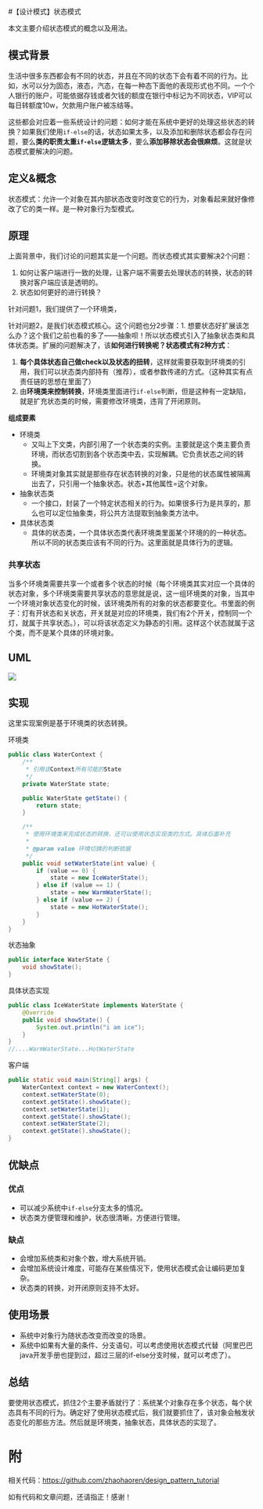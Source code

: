#【设计模式】状态模式

本文主要介绍状态模式的概念以及用法。

## 模式背景

生活中很多东西都会有不同的状态，并且在不同的状态下会有着不同的行为。比如，水可以分为固态，液态，汽态，在每一种态下面他的表现形式也不同。一个个人银行的账户，可能依据存钱或者欠钱的额度在银行中标记为不同状态，VIP可以每日转额度10w，欠款用户账户被冻结等。

这些都会对应着一些系统设计的问题：如何才能在系统中更好的处理这些状态的转换？如果我们使用`if-else`的话，状态如果太多，以及添加和删除状态都会存在问题，要么**类的职责太重`if-else`逻辑太多**，要么**添加移除状态会很麻烦**。这就是状态模式要解决的问题。

## 定义&概念

状态模式：允许一个对象在其内部状态改变时改变它的行为，对象看起来就好像修改了它的类一样。是一种对象行为型模式。

## 原理

上面背景中，我们讨论的问题其实是一个问题。而状态模式其实要解决2个问题：

1. 如何让客户端进行一致的处理，让客户端不需要去处理状态的转换，状态的转换对客户端应该是透明的。
2. 状态如何更好的进行转换？

针对问题1，我们提供了一个环境类，

针对问题2，是我们状态模式核心。这个问题也分2步骤：1. 想要状态好扩展该怎么办？这个我们之前也看的多了——抽象呗！所以状态模式引入了抽象状态类和具体状态类。扩展的问题解决了，该**如何进行转换呢？状态模式有2种方式**：

1. **每个具体状态自己做check以及状态的扭转**，这样就需要获取到环境类的引用，我们可以状态类内部持有（推荐），或者参数传递的方式。（这种其实有点责任链的思想在里面了）
2. 由**环境类来控制转换**，环境类里面进行`if-else`判断，但是这种有一定缺陷，就是扩充状态类的时候，需要修改环境类，违背了开闭原则。

**组成要素**

- 环境类
  - 又叫上下文类，内部引用了一个状态类的实例。主要就是这个类主要负责环境，而状态切割到各个状态类中去，实现解耦。它负责状态之间的转换。
  - 环境类对象其实就是那些存在状态转换的对象，只是他的状态属性被隔离出去了，只引用一个抽象状态。状态+其他属性=这个对象。
- 抽象状态类
  - 一个接口，封装了一个特定状态相关的行为。如果很多行为是共享的，那么也可以定位抽象类，将公共方法提取到抽象类方法中。
- 具体状态类
  - 具体的状态类，一个具体状态类代表环境类里面某个环境的的一种状态。所以不同的状态类应该有不同的行为。这里面就是具体行为的逻辑。

### 共享状态

当多个环境类需要共享一个或者多个状态的时候（每个环境类其实对应一个具体的状态对象，多个环境类需要共享状态的意思就是说，这一组环境类的对象，当其中一个环境对象状态变化的时候，该环境类所有的对象的状态都要变化。书里面的例子：灯有开状态和关状态，开关就是对应的环境类，我们有2个开关，控制同一个灯，就属于共享状态。），可以将该状态定义为静态的引用。这样这个状态就属于这个类，而不是某个具体的环境对象。

## UML

![](https://p1-juejin.byteimg.com/tos-cn-i-k3u1fbpfcp/47e7a724b2ee4ffcb6e4aed9e5e0b10a~tplv-k3u1fbpfcp-zoom-1.image)

## 实现

这里实现案例是基于环境类的状态转换。

环境类

```java
public class WaterContext {
    /**
     * 引用该Context所有可能的State
     */
    private WaterState state;

    public WaterState getState() {
        return state;
    }

    /**
     * 使用环境类来完成状态的转换，还可以使用状态实现类的方式。具体后面补充
     *
     * @param value 环境切换的判断依据
     */
    public void setWaterState(int value) {
        if (value == 0) {
            state = new IceWaterState();
        } else if (value == 1) {
            state = new WarmWaterState();
        } else if (value == 2) {
            state = new HotWaterState();
        }
    }
}
```

状态抽象

```java
public interface WaterState {
    void showState();
}
```

具体状态实现

```java
public class IceWaterState implements WaterState {
    @Override
    public void showState() {
        System.out.println("i am ice");
    }
}
//....WarmWaterState...HotWaterState
```

客户端

```java
public static void main(String[] args) {
    WaterContext context = new WaterContext();
    context.setWaterState(0);
    context.getState().showState();
    context.setWaterState(1);
    context.getState().showState();
    context.setWaterState(2);
    context.getState().showState();
}
```
## 优缺点

### 优点

- 可以减少系统中`if-else`分支太多的情况。
- 状态类方便管理和维护，状态很清晰，方便进行管理。

### 缺点

- 会增加系统类和对象个数，增大系统开销。
- 会增加系统设计难度，可能存在某些情况下，使用状态模式会让编码更加复杂。
- 状态类的转换，对开闭原则支持不太好。

## 使用场景

- 系统中对象行为随状态改变而改变的场景。
- 系统中如果有大量的条件、分支语句，可以考虑使用状态模式代替（阿里巴巴java开发手册也提到过，超过三层的if-else分支时候，就可以考虑了）。

## 总结

要使用状态模式，抓住2个主要矛盾就行了：系统某个对象存在多个状态，每个状态具有不同的行为。确定好了使用状态模式后，我们就要抓住了，该对象会触发状态变化的那些方法。然后就是环境类，抽象状态，具体状态的实现了。

# 附

相关代码：https://github.com/zhaohaoren/design_pattern_tutorial

如有代码和文章问题，还请指正！感谢！